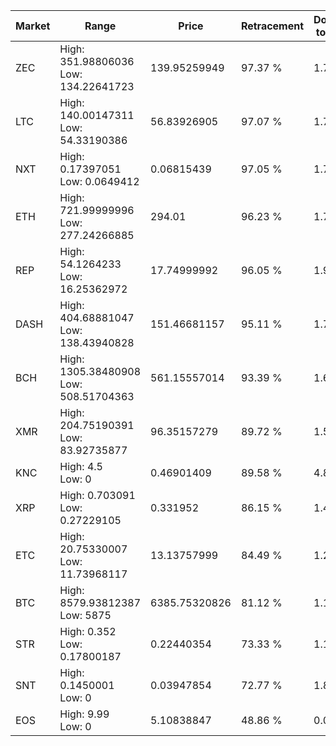 | Market | Range | Price| Retracement | Doubles to 50% |
| --- | --- | --- | --- | --- |
| ZEC | High: 351.98806036<br />Low: 134.22641723 | 139.95259949 | 97.37 % | 1.74 |
| LTC | High: 140.00147311<br />Low: 54.33190386 | 56.83926905 | 97.07 % | 1.71 |
| NXT | High: 0.17397051<br />Low: 0.0649412 | 0.06815439 | 97.05 % | 1.75 |
| ETH | High: 721.99999996<br />Low: 277.24266885 | 294.01 | 96.23 % | 1.70 |
| REP | High: 54.1264233<br />Low: 16.25362972 | 17.74999992 | 96.05 % | 1.98 |
| DASH | High: 404.68881047<br />Low: 138.43940828 | 151.46681157 | 95.11 % | 1.79 |
| BCH | High: 1305.38480908<br />Low: 508.51704363 | 561.15557014 | 93.39 % | 1.62 |
| XMR | High: 204.75190391<br />Low: 83.92735877 | 96.35157279 | 89.72 % | 1.50 |
| KNC | High: 4.5<br />Low: 0 | 0.46901409 | 89.58 % | 4.80 |
| XRP | High: 0.703091<br />Low: 0.27229105 | 0.331952 | 86.15 % | 1.47 |
| ETC | High: 20.75330007<br />Low: 11.73968117 | 13.13757999 | 84.49 % | 1.24 |
| BTC | High: 8579.93812387<br />Low: 5875 | 6385.75320826 | 81.12 % | 1.13 |
| STR | High: 0.352<br />Low: 0.17800187 | 0.22440354 | 73.33 % | 1.18 |
| SNT | High: 0.1450001<br />Low: 0 | 0.03947854 | 72.77 % | 1.84 |
| EOS | High: 9.99<br />Low: 0 | 5.10838847 | 48.86 % | 0.00 |
